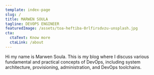 ```yaml
---
template: index-page
slug: /
title: MARWEN SOULA
tagline: DEVOPS ENGINEER
featuredImage: /assets/toa-heftiba-0rlfirsdvzu-unsplash.jpg
cta:
  ctaText: Know more
  ctaLink: /about
---
```


Hi my name is Marwen Soula. This is my blog where I discuss various fundamental and practical concepts of DevOps, including system architecture, provisioning, administration, and DevOps toolchains. 
